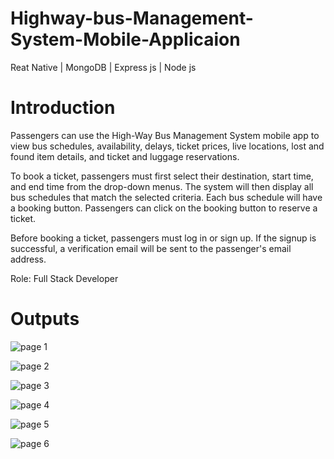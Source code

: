 # Highway-bus-Management-System-Mobile-Applicaion

Reat Native | MongoDB | Express js | Node js  


# Introduction

Passengers can use the High-Way Bus Management System mobile app to view bus schedules, availability, delays, ticket prices, live locations, lost and found item details, and ticket and luggage reservations.

To book a ticket, passengers must first select their destination, start time, and end time from the drop-down menus. The system will then display all bus schedules that match the selected criteria. Each bus schedule will have a booking button. Passengers can click on the booking button to reserve a ticket.

Before booking a ticket, passengers must log in or sign up. If the signup is successful, a verification email will be sent to the passenger's email address. 

Role: Full Stack Developer


# Outputs

![page 1](https://github.com/tharushi99k/Highway-bus-Management-System-Mobile-Applicaion/assets/121074201/8c60580c-7845-430f-9cb1-89c567a690c1)


![page 2](https://github.com/tharushi99k/Highway-bus-Management-System-Mobile-Applicaion/assets/121074201/67067dfb-a8c7-4cf4-a9d5-9d9568b7005f)


![page 3](https://github.com/tharushi99k/Highway-bus-Management-System-Mobile-Applicaion/assets/121074201/bbe98aa6-d7fd-498a-948a-8756f23efcb9)


![page 4](https://github.com/tharushi99k/Highway-bus-Management-System-Mobile-Applicaion/assets/121074201/91bd0b4b-1dad-434b-a3b0-11cdeb824bc2)


![page 5](https://github.com/tharushi99k/Highway-bus-Management-System-Mobile-Applicaion/assets/121074201/03e05b09-d9bb-48bc-a4c6-f116699d7f29)

![page 6](https://github.com/tharushi99k/Highway-bus-Management-System-Mobile-Applicaion/assets/121074201/9c5a3bae-95e2-430d-99d9-9124e31dee9a)

